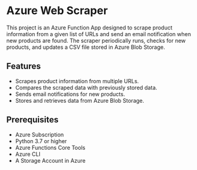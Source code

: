 # Azure Web Scraper

This project is an Azure Function App designed to scrape product information from a given list of URLs and send an email notification when new products are found. The scraper periodically runs, checks for new products, and updates a CSV file stored in Azure Blob Storage.

## Features

- Scrapes product information from multiple URLs.
- Compares the scraped data with previously stored data.
- Sends email notifications for new products.
- Stores and retrieves data from Azure Blob Storage.

## Prerequisites

- Azure Subscription
- Python 3.7 or higher
- Azure Functions Core Tools
- Azure CLI
- A Storage Account in Azure


